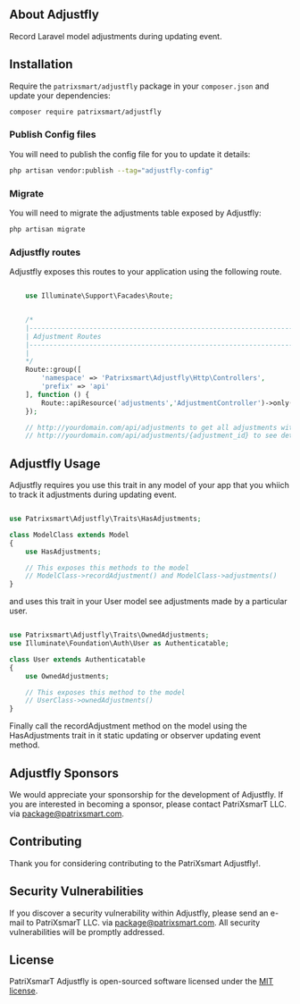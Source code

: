 

## About Adjustfly

Record Laravel model adjustments during updating event.

## Installation

Require the `patrixsmart/adjustfly` package in your `composer.json` and update your dependencies:
```sh
composer require patrixsmart/adjustfly
```

### Publish Config files

You will need to publish the config file for you to update it details:
```sh
php artisan vendor:publish --tag="adjustfly-config"
```
### Migrate 

You will need to migrate the adjustments table exposed by Adjustfly:
```sh
php artisan migrate
```

###  Adjustfly routes
Adjustfly exposes this routes to your application using the following route. 
```php

    use Illuminate\Support\Facades\Route;


    /*
    |--------------------------------------------------------------------------
    | Adjustment Routes
    |--------------------------------------------------------------------------
    |
    */
    Route::group([
        'namespace' => 'Patrixsmart\Adjustfly\Http\Controllers',
        'prefix' => 'api'
    ], function () {
        Route::apiResource('adjustments','AdjustmentController')->only(['index','show']);
    });

    // http://yourdomain.com/api/adjustments to get all adjustments with pagination
    // http://yourdomain.com/api/adjustments/{adjustment_id} to see details of an adjustment made
```

## Adjustfly Usage

Adjustfly requires you use this trait in any model of your app that you whiich to track it adjustments 
during updating event.  

```php

use Patrixsmart\Adjustfly\Traits\HasAdjustments;

class ModelClass extends Model
{
    use HasAdjustments; 

    // This exposes this methods to the model 
    // ModelClass->recordAdjustment() and ModelClass->adjustments()
}
```
and uses this trait in your User model see adjustments made by a particular user.

```php

use Patrixsmart\Adjustfly\Traits\OwnedAdjustments;
use Illuminate\Foundation\Auth\User as Authenticatable;

class User extends Authenticatable 
{
    use OwnedAdjustments;

    // This exposes this method to the model 
    // UserClass->ownedAdjustments()
}
```
Finally call the recordAdjustment method on the model using the HasAdjustments trait in it 
static updating or observer updating event method.

## Adjustfly Sponsors

We would appreciate your sponsorship for the development of Adjustfly. If you are interested in becoming a sponsor, please contact PatriXsmarT LLC. via [package@patrixsmart.com](mailto:package@patrixsmart.com).


## Contributing

Thank you for considering contributing to the PatriXsmart Adjustfly!.

## Security Vulnerabilities 

If you discover a security vulnerability within Adjustfly, please send an e-mail to PatriXsmarT LLC. via [package@patrixsmart.com](mailto:package@patrixsmart.com). All security vulnerabilities will be promptly addressed.

## License

PatriXsmarT Adjustfly is open-sourced software licensed under the [MIT license](https://opensource.org/licenses/MIT).
